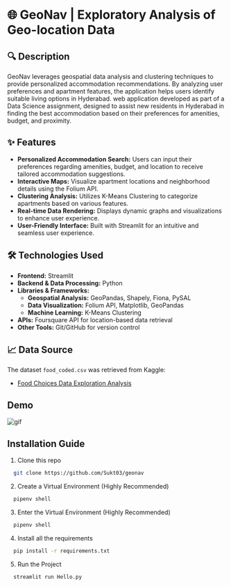 # 🌐 GeoNav | Exploratory Analysis of Geo-location Data


## **🔍 Description**
GeoNav leverages geospatial data analysis and clustering techniques to provide personalized accommodation recommendations. By analyzing user preferences and apartment features, the application helps users identify suitable living options in Hyderabad.
web application developed as part of a Data Science assignment, designed to assist new residents in Hyderabad in finding the best accommodation based on their preferences for amenities, budget, and proximity.

## **✨ Features**
- **Personalized Accommodation Search:** Users can input their preferences regarding amenities, budget, and location to receive tailored accommodation suggestions.
- **Interactive Maps:** Visualize apartment locations and neighborhood details using the Folium API.
- **Clustering Analysis:** Utilizes K-Means Clustering to categorize apartments based on various features.
- **Real-time Data Rendering:** Displays dynamic graphs and visualizations to enhance user experience.
- **User-Friendly Interface:** Built with Streamlit for an intuitive and seamless user experience.

## **🛠️ Technologies Used**
- **Frontend:** Streamlit
- **Backend & Data Processing:** Python
- **Libraries & Frameworks:** 
  - **Geospatial Analysis:** GeoPandas, Shapely, Fiona, PySAL
  - **Data Visualization:** Folium API, Matplotlib, GeoPandas
  - **Machine Learning:** K-Means Clustering
- **APIs:** Foursquare API for location-based data retrieval
- **Other Tools:** Git/GitHub for version control

## **📈 Data Source**
The dataset `food_coded.csv` was retrieved from Kaggle:
- [Food Choices Data Exploration Analysis](https://www.kaggle.com/code/rafalpanasiuk/food-choices-data-exploration-analysis)

## Demo

![gif](https://media.giphy.com/media/v1.Y2lkPTc5MGI3NjExdzIxdG9ucGN6Zm9oZmFqNnAybmN4c2V5NHVsajZpcW0wNWVudjQ5YyZlcD12MV9pbnRlcm5hbF9naWZfYnlfaWQmY3Q9Zw/lSDhrBSoDX3cbvce34/giphy.gif)



## Installation Guide

1) Clone this repo

```bash
  git clone https://github.com/Sukt03/geonav
```

2) Create a Virtual Environment (Highly Recommended)
```bash
  pipenv shell
```

3) Enter the Virtual Environment (Highly Recommended)
```bash
  pipenv shell
```

4) Install all the requirements

```bash
  pip install -r requirements.txt
```

5) Run the Project

```bash
  streamlit run Hello.py
```


